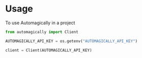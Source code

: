 # Usage

To use Automagically in a project

```python
from automagically import Client

AUTOMAGICALLY_API_KEY = os.getenv("AUTOMAGICALLY_API_KEY")

client = Client(AUTOMAGICALLY_API_KEY)
```
